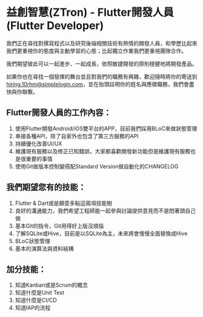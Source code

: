 # 益創智慧(ZTron) - Flutter開發人員(Flutter Developer)

我們正在尋找對撰寫程式以及研究後端相關技術有熱情的開發人員，和學歷比起來我們更重視你的態度與主動學習的心態；比起獨立作業我們更重視團隊合作。

我們期望彼此可以一起進步、一起成長，依照敏捷開發的原則穩健地將開發產品。

如果你也在尋找一個發揮的舞台並且對我們的職務有興趣，歡迎隨時將你的寄送到[hiring.10rhm@simplelogin.com](mailto:hiring.10rhm@simplelogin.com)，並在抬頭註明你的姓名與應徵職務，我們會盡快與你聯繫。

## Flutter開發人員的工作內容：
1. 使用Flutter開發Android/iOS雙平台的APP，目前我們採用BLoC來做狀態管理
2. 串接各種API，除了自家外也包含了第三方服務的API
3. 持續優化改善UI/UX
4. 維護現有服務以及修正已知錯誤，大家都喜歡開發新功能但是維護現有服務也是很重要的事情
5. 使用Git做版本控制變搭配Standard Version做自動化的CHANGELOG

## 我們期望您有的技能：
1. Flutter & Dart或是願意多點這兩項技能樹
2. 良好的溝通能力，我們希望工程師能一起參與討論提供意見而不是悶著頭自己做
3. 基本Git的指令，Git用得好上版沒煩惱
4. 了解SQLite或Hive，目前是以SQLite為主，未來將會慢慢全面替換成Hive
5. BLoC狀態管理
6. 基本的演算法與資料結構

## 加分技能：
1. 知道Kanban或是Scrum的概念
2. 知道什麼是Unit Test
3. 知道什麼是CI/CD
4. 知道IAP的流程